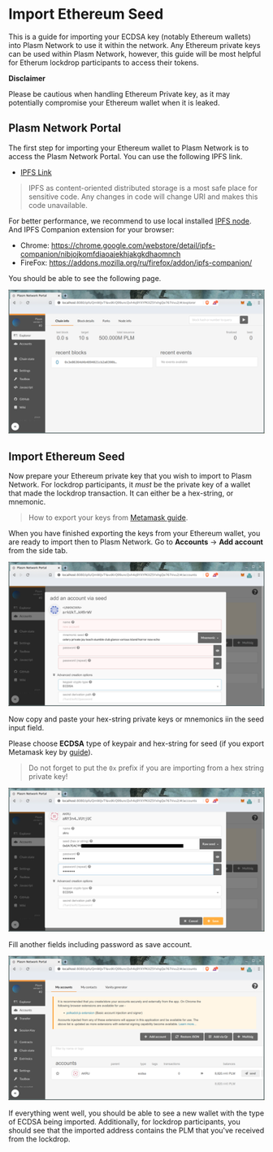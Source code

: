# Import Ethereum Seed

This is a guide for importing your ECDSA key (notably Ethereum wallets) into Plasm Network to use it within the network.
Any Ethereum private keys can be used within Plasm Network, however, this guide will be most helpful for Etherum lockdrop participants to access their tokens.

**Disclaimer**

Please be cautious when handling Ethereum Private key, as it may potentially compromise your Ethereum wallet when it is leaked.

## Plasm Network Portal

The first step for importing your Ethereum wallet to Plasm Network is to access the Plasm Network Portal.
You can use the following IPFS link.

- [IPFS Link](https://ipfs.io/ipfs/QmZQBwe4DeW6aruayemGXA5ysexsqJVRzF6YHHeNPzKi7d)

> IPFS as content-oriented distributed storage is a most safe place for sensitive code. Any changes in code will change URI and makes this code unavailable.

For better performance, we recommend to use local installed [IPFS node](https://github.com/ipfs-shipyard/ipfs-desktop). And IPFS Companion extension for your browser:

- Chrome: https://chrome.google.com/webstore/detail/ipfs-companion/nibjojkomfdiaoajekhjakgkdhaomnch
- FireFox: https://addons.mozilla.org/ru/firefox/addon/ipfs-companion/

You should be able to see the following page.

![Local Plasm Portal](../img/local_plasm_portal.png)

## Import Ethereum Seed

Now prepare your Ethereum private key that you wish to import to Plasm Network.
For lockdrop participants, it _must_ be the private key of a wallet that made the lockdrop transaction.
It can either be a hex-string, or mnemonic.

> How to export your keys from [Metamask guide](https://metamask.zendesk.com/hc/en-us/articles/360015289632-How-to-Export-an-Account-Private-Key).

When you have finished exporting the keys from your Ethereum wallet, you are ready to import then to Plasm Network.
Go to **Accounts** -> **Add account** from the side tab.

![Create account](../img/create_ecdsa_account.png)

Now copy and paste your hex-string private keys or mnemonics iin the seed input field.

Please choose **ECDSA** type of keypair and hex-string for seed (if you export Metamask key by [guide](https://metamask.zendesk.com/hc/en-us/articles/360015289632-How-to-Export-an-Account-Private-Key)).

> Do not forget to put the `0x` prefix if you are importing from a hex string private key!

![Put ECDSA seed](../img/ecdsa_seed.png)

Fill another fields including password as save account.

![Check balance](../img/check_account_balance.png)

If everything went well, you should be able to see a new wallet with the type of ECDSA being imported.
Additionally, for lockdrop participants, you should see that the imported address contains the PLM that you've received from the lockdrop.
